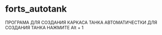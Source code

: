 # forts_autotank
ПРОГРАМА ДЛЯ СОЗДАНИЯ КАРКАСА ТАНКА АВТОМАТИЧЕСТКИ
ДЛЯ СОЗДАНИЯ ТАНКА НАЖМИТЕ Alt + 1
